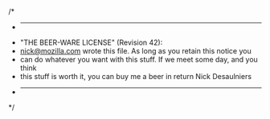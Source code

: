/*
 * ----------------------------------------------------------------------------
 * "THE BEER-WARE LICENSE" (Revision 42):
 * <nick@mozilla.com> wrote this file. As long as you retain this notice you
 * can do whatever you want with this stuff. If we meet some day, and you think
 * this stuff is worth it, you can buy me a beer in return Nick Desaulniers
 * ----------------------------------------------------------------------------
 */
